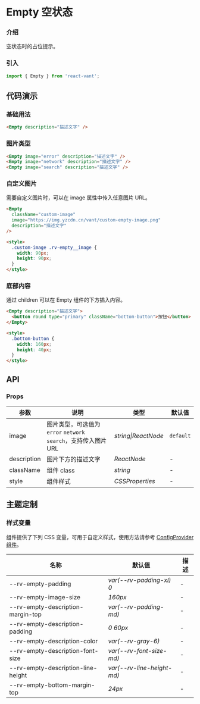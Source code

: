 # Empty 空状态

### 介绍

空状态时的占位提示。

### 引入

```js
import { Empty } from 'react-vant';
```

## 代码演示

### 基础用法

```html
<Empty description="描述文字" />
```

### 图片类型

```html
<Empty image="error" description="描述文字" />
<Empty image="network" description="描述文字" />
<Empty image="search" description="描述文字" />
```

### 自定义图片

需要自定义图片时，可以在 image 属性中传入任意图片 URL。

```html
<Empty
  className="custom-image"
  image="https://img.yzcdn.cn/vant/custom-empty-image.png"
  description="描述文字"
/>

<style>
  .custom-image .rv-empty__image {
    width: 90px;
    height: 90px;
  }
</style>
```

### 底部内容

通过 children 可以在 Empty 组件的下方插入内容。

```html
<Empty description="描述文字">
  <button round type="primary" className="bottom-button">按钮</button>
</Empty>

<style>
  .bottom-button {
    width: 160px;
    height: 40px;
  }
</style>
```

## API

### Props

| 参数 | 说明 | 类型 | 默认值 |
| --- | --- | --- | --- |
| image | 图片类型，可选值为 `error` `network` `search`，支持传入图片 URL | _string\|ReactNode_ | `default` |
| description | 图片下方的描述文字 | _ReactNode_ | - |
| className | 组件 class | _string_ | - |
| style | 组件样式 | _CSSProperties_ | - |

## 主题定制

### 样式变量

组件提供了下列 CSS 变量，可用于自定义样式，使用方法请参考 [ConfigProvider 组件](#/zh-CN/config-provider)。

| 名称                               | 默认值                     | 描述 |
| ---------------------------------- | -------------------------- | ---- |
| --rv-empty-padding                 | _var(--rv-padding-xl) 0_   | -    |
| --rv-empty-image-size              | _160px_                    | -    |
| --rv-empty-description-margin-top  | _var(--rv-padding-md)_     | -    |
| --rv-empty-description-padding     | _0 60px_                   | -    |
| --rv-empty-description-color       | _var(--rv-gray-6)_         | -    |
| --rv-empty-description-font-size   | _var(--rv-font-size-md)_   | -    |
| --rv-empty-description-line-height | _var(--rv-line-height-md)_ | -    |
| --rv-empty-bottom-margin-top       | _24px_                     | -    |
